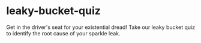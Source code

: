 # leaky-bucket-quiz
Get in the driver's seat for your existential dread! Take our leaky bucket quiz to identify the root cause of your sparkle leak.

